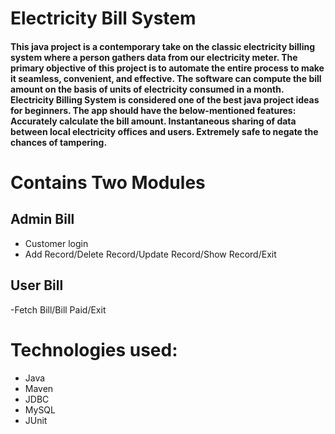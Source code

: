 #       Electricity Bill System

#### This java project is a contemporary take on the classic electricity billing system where a person gathers data from our electricity meter. The primary objective of this project is to automate the entire process to make it seamless, convenient, and effective. The software can compute the bill amount on the basis of units of electricity consumed in a month. Electricity Billing System is considered one of the best java project ideas for beginners. The app should have the below-mentioned features: Accurately calculate the bill amount. Instantaneous sharing of data between local electricity offices and users. Extremely safe to negate the chances of tampering.

# Contains Two Modules

## Admin Bill 
- Customer login
- Add Record/Delete Record/Update Record/Show Record/Exit

## User Bill
-Fetch Bill/Bill Paid/Exit

# Technologies used:
- Java
- Maven
- JDBC
- MySQL
- JUnit  

